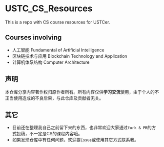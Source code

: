 # USTC_CS_Resources

This is a repo with CS course resources for USTCer.

## Courses involving

- 人工智能 Fundamental of Artificial Intelligence
- 区块链技术与应用 Blockchain Technology and Application
- 计算机体系结构 Computer Architecture

## 声明

本仓库分享内容著作权归原作者所有。所有内容仅供**学习交流**使用，由于个人的不正当使用造成的不良后果，与此仓库及贡献者无关。

## 其它

- 目前还在整理我自己之前留下来的东西，也非常欢迎大家通过`fork & PR`的方式投稿，不一定是CS的课程内容哦。
- 如果发现仓库中有任何问题，欢迎提`Issue`或使用其它方式联系我。